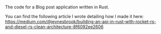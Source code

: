 The code for a Blog post application written in Rust.

You can find the following article I wrote detailing how I made it here: https://medium.com/@jeynesbrook/building-an-api-in-rust-with-rocket-rs-and-diesel-rs-clean-architecture-8f6092ee2606
